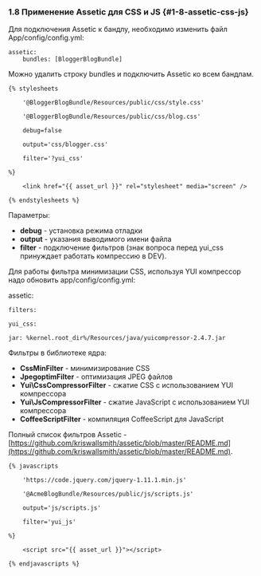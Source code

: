 ### 1.8 Применение Assetic для CSS и JS {#1-8-assetic-css-js}

Для подключения Assetic к бандлу, необходимо изменить файл App/config/config.yml:
```
assetic:
    bundles: [BloggerBlogBundle]
```
Можно удалить строку bundles и подключить Assetic ко всем бандлам.

```
{% stylesheets

    '@BloggerBlogBundle/Resources/public/css/style.css'
    
    '@BloggerBlogBundle/Resources/public/css/blog.css'
    
    debug=false
    
    output='css/blogger.css'
    
    filter='?yui_css'

%}

    <link href="{{ asset_url }}" rel="stylesheet" media="screen" />

{% endstylesheets %}
```


Параметры:

*   **debug** - установка режима отладки
*   **output** - указания выводимого имени файла
*   **filter** - подключение фильтров (знак вопроса перед yui_css принуждает работать компрессию в DEV).

Для работы фильтра минимизации CSS, используя YUI компрессор надо обновить app/config/config.yml:

assetic:

    filters:

    yui_css:

    jar: %kernel.root_dir%/Resources/java/yuicompressor-2.4.7.jar

Фильтры в библиотеке ядра:

*   **CssMinFilter** - минимизирование CSS
*   **JpegoptimFilter** - оптимизация JPEG файлов
*   **Yui\CssCompressorFilter** - сжатие CSS с использованием YUI компрессора
*   **Yui\JsCompressorFilter** - сжатие JavaScript с использованием YUI компрессора
*   **CoffeeScriptFilter** - компиляция CoffeeScript для JavaScript

Полный список фильтров Assetic -[https://github.com/kriswallsmith/assetic/blob/master/README.md](https://github.com/kriswallsmith/assetic/blob/master/README.md).

```
{% javascripts

    'https://code.jquery.com/jquery-1.11.1.min.js'
    
    '@AcmeBlogBundle/Resources/public/js/scripts.js'
    
    output='js/scripts.js'
    
    filter='yui_js'

%}

    <script src="{{ asset_url }}"></script>

{% endjavascripts %}
```